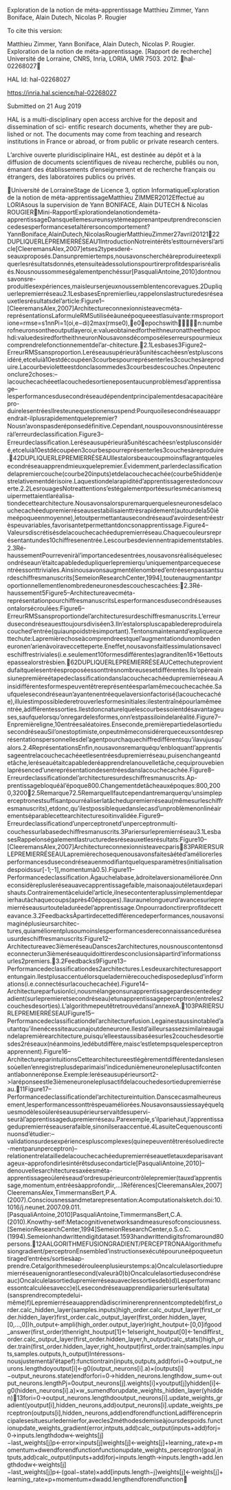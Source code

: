 Exploration de la notion de méta-apprentissage
Matthieu Zimmer, Yann Boniface, Alain Dutech, Nicolas P. Rougier

To cite this version:

Matthieu Zimmer, Yann Boniface, Alain Dutech, Nicolas P. Rougier. Exploration de la notion de
méta-apprentissage. [Rapport de recherche] Université de Lorraine, CNRS, Inria, LORIA, UMR 7503.
2012. ￿hal-02268027￿

HAL Id: hal-02268027

https://inria.hal.science/hal-02268027

Submitted on 21 Aug 2019

HAL is a multi-disciplinary open access
archive for the deposit and dissemination of sci-
entific research documents, whether they are pub-
lished or not. The documents may come from
teaching and research institutions in France or
abroad, or from public or private research centers.

L’archive ouverte pluridisciplinaire HAL, est
destinée au dépôt et à la diffusion de documents
scientifiques de niveau recherche, publiés ou non,
émanant des établissements d’enseignement et de
recherche français ou étrangers, des laboratoires
publics ou privés.

Université de LorraineStage de Licence 3, option InformatiqueExploration de la notion de méta-apprentissageMatthieu ZIMMER2012Effectué au LORIAsous la supervision de Yann BONIFACE, Alain DUTECH & Nicolas ROUGIERMini-RapportExplorationdelanotiondeméta-apprentissageDansquellemesureunsystèmeapprenantpeutprendreconsciencedesesperformancesetaltérersoncomportement?YannBoniface,AlainDutech,NicolasRougierMatthieuZimmer27avril2012122DUPLIQUERLEPREMIERRÉSEAU1IntroductionNotreintérêts’esttournéversl’article[CleeremansAlex,2007]etses2typesderé-seauxproposés.Dansunpremiertemps,nousavonscherchéàreproduireetexpliquerlesrésultatsdonnés,etensuiteàdessolutionspourtirerproﬁtdesparisréalisés.Nousnoussommeségalementpenchéssur[PasqualiAntoine,2010]dontnousavonsre-produitlesexpériences,maisleursenjeuxnoussemblentencorevagues.2Dupliquerlepremierréseau2.1LesbasesEnpremierlieu,rappelonslastructuredesréseauxetlesrésultatsdel’article:Figure1–[CleeremansAlex,2007]Architectureconnexionnisteavecméta-représentationsLaformuleRMSutiliséeàuneépoqueeestlasuivante:rmsproportione=rmse=s1nnPi=1(oi,e−di)2max(rmse0),∀e0∈epochswithn:numberofneuronsontheoutputlayeroi,e:valueobtainedfortheithneuronattheethepochdi:valuedesiredfortheithneuronNousavonsdécomposéleserreurspourmieuxcomprendrelefonctionnementdel’ar-chitecture.2.1Lesbases3Figure2–ErreurRMSsansproportion.Leréseausupérieurà5unitéscachéesn’estplusconsidéré,etceluià10estdécoupéen3courbespourreprésenterles3couchesàreproduire.Lacourbevioletteestdonclasommedes3courbesdescouches.Onpeutenconclure2choses:–lacouchecachéeetlacouchedesortieneposentaucunproblèmesd’apprentissage–lesperformancesdusecondréseaudépendentprincipalementdesacapacitéàrepro-duirelesentréesIlresteunequestionensuspend:Pourquoilesecondréseauapprendrait-ilplusrapidementquelepremier?Nousn’avonspasderéponsedéﬁnitive.Cependant,nouspouvonsnousintéresseràl’erreurdeclassiﬁcation.Figure3–Erreurdeclassiﬁcation.Leréseausupérieurà5unitéscachéesn’estplusconsidéré,etceluià10estdécoupéen3courbespourreprésenterles3couchesàreproduire.42DUPLIQUERLEPREMIERRÉSEAUIlestalorsbeaucoupmoinsﬂagrantquelesecondréseauapprendmieuxquelepremier.Évidemment,parlerdeclassiﬁcationdelapremiercouche(courbe20inputs)etdelacouchecachée(courbe5hidden)estrelativementdérisoire.Laquestiondelarapiditéd’apprentissagerestedoncouverte.2.2LesrouagesNotreattentions’estégalementportéesurlesmécanismesquipermettaientlaréalisa-tiondecettearchitecture.Nousavonsalorspuremarquerquelesneuronesdelacouchecachéedupremierréseausestabilisaienttrèsrapidement(autourdela50ièmeépoqueenmoyenne),letoutpermettantausecondréseaud’avoirdesentréestrèspeuvariables,favorisantetpermettantdoncsonapprentissage.Figure4–Valeursdiscrétisésdelacouchecachéedupremierréseau.Chaquecouleursreprésentantundes10chiﬀresenentrée.Lescourbesdeviennentrapidementstables.2.3Ré-haussementPourreveniràl’importancedesentrées,nousavonsréaliséquelesecondréseaun’étaitcapablededupliquerlepremierqu’uniquementparcequecesentréessonttriviales.Ainsinousavonsaugmentélenombred’entréesenpassantsurdeschiﬀresmanuscrits[SemeionResearchCenter,1994],toutenaugmentantproportionnellementlenombredeneuronesdescouchescachées:2.3Ré-haussement5Figure5–Architectureavecméta-représentationpourchiﬀresmanuscritsLesperformancesdusecondréseausesontalorsécroulées:Figure6–ErreurRMSsansproportiondel’architecturesurdeschiﬀresmanuscrits.L’erreurdusecondréseauesttoujoursdiviséen3.Iln’estalorspluscapabledereproduirelacouched’entrée(quiaunpoidstrèsimportant).Tentonsmaintenantd’expliquercettechute:Lapremièrechoseàcomprendreestquel’augmentationdunombredeneuronen’arienàvoiraveccetteperte.Eneﬀet,nousavonsfaitlessimulationsavecleschiﬀrestriviales(i.e.seulement10formesdiﬀérentes)agranditen16×16ettoutsepassealorstrèsbien.62DUPLIQUERLEPREMIERRÉSEAUCettechuteprovientdufaitquelesentréesproposéessonttrèsnombreusesetdiﬀérentes.Ils’opèreainsiunepremièreétapedeclassiﬁcationdanslacouchecachéedupremierréseau.Ainsidiﬀérentesformespeuventêtrereprésentéesparlamêmecouchecachée.Saufquelesecondréseaun’ayantenentréequelaversionfactorisé(lacouchecachée),illuiestimpossiblederetrouverlesformesinitiales:ilestentraînépourlamêmeentrée,àdiﬀérentessorties.Ilestdoncnaturelquelescourbessoientdésavantageuses,saufquelorsqu’onregardelesformes,onn’estpassiloindelaréalité.Figure7–Enpremièreligne,10entréesaléatoires.Enseconde,premièrepartiedelasortiedusecondréseauSil’onestoptimiste,onpeutmêmeconsidérerqueceuxsontdesreprésentationspersonnellesdel’agentpourchaquechiﬀrediﬀérentsqu’ilavujusqu’alors.2.4ReprésentationsEnﬁn,nousavonsremarquéqu’enbloquantl’apprentissageentrelacouchecachéeetlesentréesdupremierréseau,puisenchangeantdetâche,leréseauétaitcapablederéapprendrelanouvelletâche,cequiprouvebienlaprésenced’unereprésentationdesentréesdanslacouchecachée.Figure8–Erreurdeclassiﬁcationdel’architecturesurdeschiﬀresmanuscrits.Ap-prentissagebloquéàl’époque800.Changementdetâcheauxépoques:800,2000,32002.5Remarque72.5RemarqueIlfautcependantremarquerqu’unsimpleperceptronestsuﬃsantpourréaliserlatâchedupremierréseau(mêmesurleschiﬀresmanuscrits),etdonc,qu’ilestpossiblequedanslecasd’unproblèmenonlinéairementséparablecettearchitecturesoitinvalidée.Figure9–Erreurdeclassiﬁcationd’unperceptronetd’unperceptronmulti-couchessurlabasedechiﬀresmanuscrits.3Pariersurlepremierréseau3.1LesbasesRappelonségalementlastructuredesréseauxetlesrésultats:Figure10–[CleeremansAlex,2007]Architectureconnexionnisteavecparis83PARIERSURLEPREMIERRÉSEAULapremièrechosequenousavonsfaitesàétéd’améliorerlesperformancesdusecondréseauenmodiﬁantquelquesparamètres(initialisationdespoidssur[-1;-1],momentumà0.5).Figure11–Performancedeclassiﬁcation.Àgauchelabase,àdroitelaversionaméliorée.Onneconsidèreplusleréseauavecapprentissagefaible,maisonaajoutéletauxdeparishauts.Contrairementàceluidel’article,ilnesecontenteraplussimplementdeparierhautàchaquecoups(après40époques).Ilauraunelongueurd’avancesurlepremierréseausurtouteladuréedel’apprentissage.Onpourradonctirerproﬁtdecetteavance.3.2FeedbacksÀpartirdecettediﬀérencedeperformances,nousavonsimaginéplusieursarchitec-tures,quiaméliorentplusoumoinslesperformancesdereconnaissanceduréseausurdeschiﬀresmanuscrits:Figure12–Architectureavec3ièmeréseauDansces2architectures,nousnouscontentonsdeconnecterun3ièmeréseauquidoittirerdesconclusionsàpartird’informationssurles2premiers.3.2Feedbacks9Figure13–Performancedeclassiﬁcationdes2architectures.Lesdeuxarchitecturesapportentungain.Ilestplusaccentuélorsqueladernièrecouchedisposedeplusd’informations(i.e.connectésurlacouchecachée).Figure14–ArchitectureparfusionIci,nousmélangeonsunapprentissagepardescentedegradient(surlepremieretsecondréseau)etunapprentissageperceptron(entreles2couchesdesorties).L’algorithmepeutêtretrouvédansl’annexeA.103PARIERSURLEPREMIERRÉSEAUFigure15–Performancedeclassiﬁcationdel’architecturefusion.Legainestaussinotabled’autantqu’ilnenécessiteaucunajoutdeneurone.Ilestd’ailleursassezsimilaireaugaindelapremièrearchitecture,puisqu’elleestaussibaséesurles2couchesdesortiesdes2réseaux(néanmoins,ledébutdiﬀère,maisc’estletempsquelesperceptronapprennent).Figure16–ArchitectureparintuitionsCettearchitectureestlégèrementdiﬀérentedanslesensoùellen’enregistreplusdeparimaisl’indicedunièmeneuroneleplusactifcontenantlabonneréponse.Exemple:leréseausupérieursort2->laréponseestle3ièmeneuroneleplusactifdelacouchedesortiedupremierréseau.11Figure17–Performancedeclassiﬁcationdel’architectureintuition.Danscecasmalheureusement,lesperformancessonttrèspeuaméliorées.Nousavonsaussiessayéquelquesmodèlesoùleréseausupérieurservaitdesupervi-seuràl’apprentissagedupremierréseau.Parexemple,s’ilpariehaut,l’apprentissagedupremierréseauserafaible,sinonilseraaccentué.4LasuiteCequenouscontinuonsd’étudier:–validationsurdesexpériencespluscomplexes(quinepeuventêtrerésoluedirecte-mentparunperceptron)–relationentrelatailledelacouchecachéedupremierréseauetletauxdeparisavantageux–approfondirlesintérêtsdusecondarticle[PasqualiAntoine,2010]–denouvellesarchitecturesaxéesméta-apprentissageoùleréseaud’ordresupérieurcontrôlelepremier(tauxd’apprentissage,momentum,entréesàapprofondir,...)Références[CleeremansAlex,2007]CleeremansAlex,TimmermansBert,P.A.(2007).Consciousnessandmetarepresentation:Acomputationalsketch.doi:10.1016/j.neunet.2007.09.011.[PasqualiAntoine,2010]PasqualiAntoine,TimmermansBert,C.A.(2010).Knowthy-self:Metacognitivenetworksandmeasuresofconsciousness.[SemeionResearchCenter,1994]SemeionResearchCenter,o.S.o.C.(1994).Semeionhandwrittendigitdataset.1593handwrittendigitsfromaround80persons.12AALGORITHMEFUSIONGRADIENT/PERCEPTRONAAlgorithmefusiongradient/perceptronEnsembled’instructionsexécutépouruneépoqueetuntiraged’entrées/sortiesàap-prendre.Cetalgorithmesedérouleenplusieurstemps:a)Oncalculelasortiedupremierréseauenignorantlesecond(valeurà0)b)Oncalculelasortiedusecondréseauc)Oncalculelasortiedupremierréseauaveclessortiesdeb)d)Lesperformancessontcalculéesavecc)e)Lesecondréseauapprendàpariersurlerésultata)(sansprendrecomptedelui-même)f)Lepremierréseauapprendàdiscriminerenprennentcomptedeb)first\_order.calc\_hidden\_layer(samples.inputs)high\_order.calc\_output\_layer(first\_order.hidden\_layer)first\_order.calc\_output\_layer(first\_order.hidden\_layer,[0,...,0])h\_output←ampli(high\_order.output\_layer)right\_houtput←[0,0]ifgood\_answer(first\_order)thenright\_houtput[1]←1elseright\_houtput[0]←1endiffirst\_order.calc\_output\_layer(first\_order.hidden\_layer,h\_output)calc\_stats()high\_order.train(first\_order.hidden\_layer,right\_houtput)first\_order.train(samples.inputs,samples.outputs,h\_output)Intéressons-nousjustementàl’étapef):functiontrain(inputs,outputs,add)fori=0→output\_neurons.lengthdoyoutput[i]←g0(output\_neurons[i].a)×(outputs[i]−output\_neurons.state)endforfori=0→hidden\_neurons.lengthdow\_sum←output\_neurons.lengthPj=0output\_neurons[j].weights[i]×youtput[j]yhidden[i]←g0(hidden\_neurons[i].a)×w\_sumendforupdate\_weights\_hidden\_layer(yhidden)13fori=0→output\_neurons.lengthdooutput\_neurons[i].update\_weights\_gradient(youtput[i],hidden\_neurons,add)output\_neurons[i].update\_weights\_perceptron(outputs[i],hidden\_neurons,add)endforendfunctionLadiﬀérenceprincipalesesituesurledernierfor,avecles2méthodesdemiseàjoursdespoids.functionupdate\_weights\_gradient(error,intputs,add)calc\_output(inputs+add)forj=0→inputs.lengthdodw←weights[j]−last\_weights[j]p←error×inputs[j]weights[j]←weights[j]+learning\_rate×p+momentum×dwendforendfunctionfunctionupdate\_weights\_perceptron(goal,intputs,add)calc\_output(inputs+add)forj=inputs.length→inputs.length+add.lengthdodw←weights[j]−last\_weights[j]p←(goal−state)×add[inputs.length−j]weights[j]←weights[j]+learning\_rate×p+momentum×dwadd.lengthendforendfunction